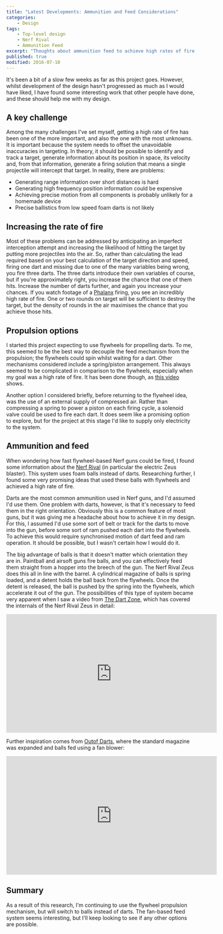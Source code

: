 ```yaml
---
title: "Latest Developments: Ammunition and Feed Considerations"
categories:
    - Design
tags:
    - Top-level design
    - Nerf Rival
    - Ammunition Feed
excerpt: "Thoughts about ammunition feed to achieve high rates of fire."
published: true
modified: 2016-07-10
---
```


It's been a bit of a slow few weeks as far as this project goes. However, whilst development of the design hasn't progressed as much as I would have liked, I have found some interesting work that other people have done, and these should help me with my design.

## A key challenge

Among the many challenges I've set myself, getting a high rate of fire has been one of the more important, and also the one with the most unknowns. It is important because the system needs to offset the unavoidable inaccuracies in targeting. In theory, it should be possible to identify and track a target, generate information about its position in space, its velocity and, from that information, generate a firing solution that means a single projectile will intercept that target. In reality, there are problems:

* Generating range information over short distances is hard
* Generating high frequency position information could be expensive
* Achieving precise motion from all components is probably unlikely for a homemade device
* Precise ballistics from low speed foam darts is not likely

## Increasing the rate of fire

Most of these problems can be addressed by anticipating an imperfect interception attempt and increasing the likelihood of hitting the target by putting more projectiles into the air. So, rather than calculating the lead required based on your best calculation of the target direction and speed, firing one dart and missing due to one of the many variables being wrong, you fire three darts. The three darts introduce their own variables of course, but if you're approximately right, you increase the chance that one of them hits. Increase the number of darts further, and again you increase your chances. If you watch footage of a [Phalanx](https://youtu.be/cgpQBZF2sZQ) firing, you see an incredibly high rate of fire. One or two rounds on target will be sufficient to destroy the target, but the density of rounds in the air maximises the chance that you achieve those hits.

## Propulsion options

I started this project expecting to use flywheels for propelling darts. To me, this seemed to be the best way to decouple the feed mechanism from the propulsion; the flywheels could spin whilst waiting for a dart. Other mechanisms considered include a spring/piston arrangement. This always seemed to be complicated in comparison to the flywheels, especially when my goal was a high rate of fire. It has been done though, as [this video](https://youtu.be/dokbdPPqkFU?t=1m26s) shows.

Another option I considered briefly, before returning to the flywheel idea, was the use of an external supply of compressed air. Rather than compressing a spring to power a piston on each firing cycle, a solenoid valve could be used to fire each dart. It does seem like a promising option to explore, but for the project at this stage I'd like to supply only electricity to the system.

## Ammunition and feed

When wondering how fast flywheel-based Nerf guns could be fired, I found some information about the [Nerf Rival](http://www.hasbro.com/en-gb/brands/nerfrival) (in particular the electric Zeus blaster). This system uses foam balls instead of darts. Researching further, I found some very promising ideas that used these balls with flywheels and achieved a high rate of fire.

Darts are the most common ammunition used in Nerf guns, and I'd assumed I'd use them. One problem with darts, however, is that it's necessary to feed them in the right orientation. Obviously this is a common feature of most guns, but it was giving me a headache about how to achieve it in my design. For this, I assumed I'd use some sort of belt or track for the darts to move into the gun, before some sort of ram pushed each dart into the flywheels. To achieve this would require synchronised motion of dart feed and ram operation. It should be possible, but I wasn't certain how I would do it.

The big advantage of balls is that it doesn't matter which orientation they are in. Paintball and airsoft guns fire balls, and you can effectively feed them straight from a hopper into the breech of the gun. The Nerf Rival Zeus does this all in line with the barrel. A cylindrical magazine of balls is spring loaded, and a detent holds the ball back from the flywheels. Once the detent is released, the ball is pushed by the spring into the flywheels, which accelerate it out of the gun. The possibilities of this type of system became very apparent when I saw a video from [The Dart Zone](http://torukmakto4.blogspot.co.uk/2015/08/nerf-rival-zeus-lightning-link-rs390.html), which has covered the internals of the Nerf Rival Zeus in detail:

<iframe width="560" height="315" src="https://www.youtube.com/embed/O1VyA8R-e5M" frameborder="0" allowfullscreen></iframe>

Further inspiration comes from [Outof Darts](https://www.youtube.com/c/outofdarts), where the standard magazine was expanded and balls fed using a fan blower:

<iframe width="560" height="315" src="https://www.youtube.com/embed/XFfwXsr48kM" frameborder="0" allowfullscreen></iframe>

## Summary

As a result of this research, I'm continuing to use the flywheel propulsion mechanism, but will switch to balls instead of darts. The fan-based feed system seems interesting, but I'll keep looking to see if any other options are possible.